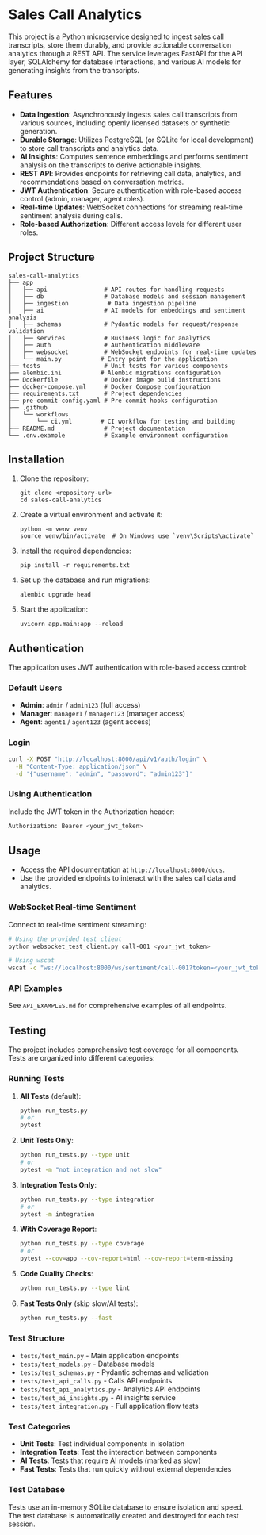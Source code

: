 # Sales Call Analytics

This project is a Python microservice designed to ingest sales call transcripts, store them durably, and provide actionable conversation analytics through a REST API. The service leverages FastAPI for the API layer, SQLAlchemy for database interactions, and various AI models for generating insights from the transcripts.

## Features

- **Data Ingestion**: Asynchronously ingests sales call transcripts from various sources, including openly licensed datasets or synthetic generation.
- **Durable Storage**: Utilizes PostgreSQL (or SQLite for local development) to store call transcripts and analytics data.
- **AI Insights**: Computes sentence embeddings and performs sentiment analysis on the transcripts to derive actionable insights.
- **REST API**: Provides endpoints for retrieving call data, analytics, and recommendations based on conversation metrics.
- **JWT Authentication**: Secure authentication with role-based access control (admin, manager, agent roles).
- **Real-time Updates**: WebSocket connections for streaming real-time sentiment analysis during calls.
- **Role-based Authorization**: Different access levels for different user roles.

## Project Structure

```
sales-call-analytics
├── app
│   ├── api                # API routes for handling requests
│   ├── db                 # Database models and session management
│   ├── ingestion           # Data ingestion pipeline
│   ├── ai                 # AI models for embeddings and sentiment analysis
│   ├── schemas            # Pydantic models for request/response validation
│   ├── services           # Business logic for analytics
│   ├── auth               # Authentication middleware
│   ├── websocket          # WebSocket endpoints for real-time updates
│   └── main.py           # Entry point for the application
├── tests                  # Unit tests for various components
├── alembic.ini           # Alembic migrations configuration
├── Dockerfile             # Docker image build instructions
├── docker-compose.yml     # Docker Compose configuration
├── requirements.txt       # Project dependencies
├── pre-commit-config.yaml # Pre-commit hooks configuration
├── .github
│   └── workflows
│       └── ci.yml        # CI workflow for testing and building
├── README.md              # Project documentation
└── .env.example           # Example environment configuration
```

## Installation

1. Clone the repository:
   ```
   git clone <repository-url>
   cd sales-call-analytics
   ```

2. Create a virtual environment and activate it:
   ```
   python -m venv venv
   source venv/bin/activate  # On Windows use `venv\Scripts\activate`
   ```

3. Install the required dependencies:
   ```
   pip install -r requirements.txt
   ```

4. Set up the database and run migrations:
   ```
   alembic upgrade head
   ```

5. Start the application:
   ```
   uvicorn app.main:app --reload
   ```

## Authentication

The application uses JWT authentication with role-based access control:

### Default Users
- **Admin**: `admin` / `admin123` (full access)
- **Manager**: `manager1` / `manager123` (manager access)
- **Agent**: `agent1` / `agent123` (agent access)

### Login
```bash
curl -X POST "http://localhost:8000/api/v1/auth/login" \
  -H "Content-Type: application/json" \
  -d '{"username": "admin", "password": "admin123"}'
```

### Using Authentication
Include the JWT token in the Authorization header:
```bash
Authorization: Bearer <your_jwt_token>
```

## Usage

- Access the API documentation at `http://localhost:8000/docs`.
- Use the provided endpoints to interact with the sales call data and analytics.

### WebSocket Real-time Sentiment

Connect to real-time sentiment streaming:

```bash
# Using the provided test client
python websocket_test_client.py call-001 <your_jwt_token>

# Using wscat
wscat -c "ws://localhost:8000/ws/sentiment/call-001?token=<your_jwt_token>"
```

### API Examples

See `API_EXAMPLES.md` for comprehensive examples of all endpoints.

## Testing

The project includes comprehensive test coverage for all components. Tests are organized into different categories:

### Running Tests

1. **All Tests** (default):
   ```bash
   python run_tests.py
   # or
   pytest
   ```

2. **Unit Tests Only**:
   ```bash
   python run_tests.py --type unit
   # or
   pytest -m "not integration and not slow"
   ```

3. **Integration Tests Only**:
   ```bash
   python run_tests.py --type integration
   # or
   pytest -m integration
   ```

4. **With Coverage Report**:
   ```bash
   python run_tests.py --type coverage
   # or
   pytest --cov=app --cov-report=html --cov-report=term-missing
   ```

5. **Code Quality Checks**:
   ```bash
   python run_tests.py --type lint
   ```

6. **Fast Tests Only** (skip slow/AI tests):
   ```bash
   python run_tests.py --fast
   ```

### Test Structure

- `tests/test_main.py` - Main application endpoints
- `tests/test_models.py` - Database models
- `tests/test_schemas.py` - Pydantic schemas and validation
- `tests/test_api_calls.py` - Calls API endpoints
- `tests/test_api_analytics.py` - Analytics API endpoints
- `tests/test_ai_insights.py` - AI insights service
- `tests/test_integration.py` - Full application flow tests

### Test Categories

- **Unit Tests**: Test individual components in isolation
- **Integration Tests**: Test the interaction between components
- **AI Tests**: Tests that require AI models (marked as slow)
- **Fast Tests**: Tests that run quickly without external dependencies

### Test Database

Tests use an in-memory SQLite database to ensure isolation and speed. The test database is automatically created and destroyed for each test session.